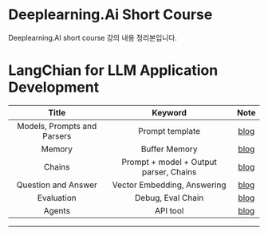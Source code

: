 # Deeplearning.Ai Short Course
Deeplearning.AI short course 강의 내용 정리본입니다. 


# LangChian for LLM Application Development
|Title|Keyword|Note|
|:---:|:---:|:---:|
|Models, Prompts and Parsers|Prompt template|[blog](https://zero-ai.tistory.com/4)||
|Memory|Buffer Memory|[blog](https://zero-ai.tistory.com/5)|
|Chains|Prompt + model + Output parser, Chains|[blog](https://zero-ai.tistory.com/7)|
|Question and Answer|Vector Embedding, Answering|[blog](https://zero-ai.tistory.com/32)|
|Evaluation|Debug, Eval Chain|[blog](https://zero-ai.tistory.com/33)|
|Agents|API tool|[blog](https://zero-ai.tistory.com/34)|
---

